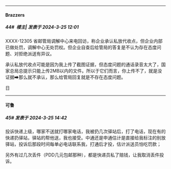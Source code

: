 ﻿
*****

####  Brazzers  
##### 44#         楼主| 发表于 2024-3-25 12:01

XXXX-12305 省邮管局调解中心来电回访，称企业承认私放代收点，但企业内部已做处罚，调解中心无处罚权。但企业自查后给管局的答复是不认为存在态度问题、对拒绝派送有异议。

承认私放代收点可能是因为我上传了截图证据，但态度问题的通话录音太大了，国家总局总提示只能上传2MB以内的文件。所以于它们而言，你上传不了，就是没证据➡那么就不承认，那么给管局回复就是不存在态度问题。

日


*****

####  可鲁  
##### 45#       发表于 2024-3-25 14:42

投诉快递上级，哪家不送就打哪家电话，我被扔几次驿站后，打了电话，现在有的快递扔驿站，驿站的帮他送，我也接受。中通还是申通估计是直接给我标注的别放驿站，投诉后那段时间每单必电话联系我，打通后才投，估计派送员怕吃罚款；

另外有过几次丢件（PDD几元包邮那种），都是快递员私了赔钱，让我取消丢件投诉。

